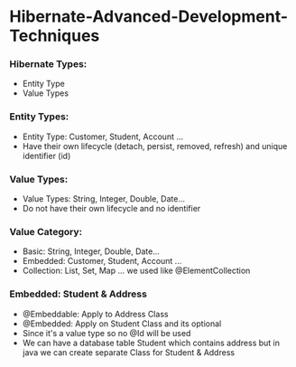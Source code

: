 # Hibernate-Advanced-Development-Techniques

<h3>Hibernate Types: </h3>
<ul>
    <li>Entity Type</li>
    <li>Value Types</li>
</ul>

<h3>Entity Types: </h3>
<ul>
    <li>Entity Type: Customer, Student, Account ...</li>
    <li>Have their own lifecycle (detach, persist, removed, refresh) and unique identifier (id)</li>
</ul>

<h3>Value Types: </h3>
<ul>
    <li>Value Types: String, Integer, Double, Date...</li>
    <li>Do not have their own lifecycle and no identifier</li>
</ul>

<h3>Value Category: </h3>
<ul>
    <li>Basic: String, Integer, Double, Date...</li>
    <li>Embedded: Customer, Student, Account ...</li>
    <li>Collection: List, Set, Map ... we used like @ElementCollection</li>
</ul>

<h3>Embedded: Student & Address</h3>
<ul>
    <li>@Embeddable: Apply to Address Class</li>
    <li>@Embedded: Apply on Student Class and its optional</li>
    <li>Since it's a value type so no @Id will be used</li>
    <li>We can have a database table Student which contains address but in java we can create separate Class for Student & Address</li>
</ul>

